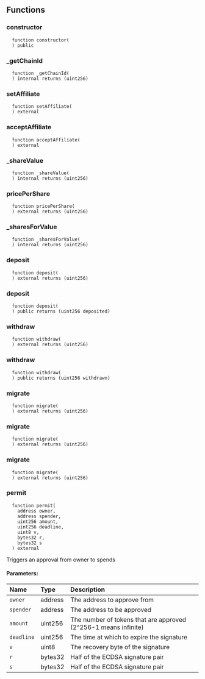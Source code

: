 



## Functions
### constructor
```solidity
  function constructor(
  ) public
```




### _getChainId
```solidity
  function _getChainId(
  ) internal returns (uint256)
```




### setAffiliate
```solidity
  function setAffiliate(
  ) external
```




### acceptAffiliate
```solidity
  function acceptAffiliate(
  ) external
```




### _shareValue
```solidity
  function _shareValue(
  ) internal returns (uint256)
```




### pricePerShare
```solidity
  function pricePerShare(
  ) external returns (uint256)
```




### _sharesForValue
```solidity
  function _sharesForValue(
  ) internal returns (uint256)
```




### deposit
```solidity
  function deposit(
  ) external returns (uint256)
```




### deposit
```solidity
  function deposit(
  ) public returns (uint256 deposited)
```




### withdraw
```solidity
  function withdraw(
  ) external returns (uint256)
```




### withdraw
```solidity
  function withdraw(
  ) public returns (uint256 withdrawn)
```




### migrate
```solidity
  function migrate(
  ) external returns (uint256)
```




### migrate
```solidity
  function migrate(
  ) external returns (uint256)
```




### migrate
```solidity
  function migrate(
  ) external returns (uint256)
```




### permit
```solidity
  function permit(
    address owner,
    address spender,
    uint256 amount,
    uint256 deadline,
    uint8 v,
    bytes32 r,
    bytes32 s
  ) external
```
Triggers an approval from owner to spends


#### Parameters:
| Name | Type | Description                                                          |
| :--- | :--- | :------------------------------------------------------------------- |
|`owner` | address | The address to approve from
|`spender` | address | The address to be approved
|`amount` | uint256 | The number of tokens that are approved (2^256-1 means infinite)
|`deadline` | uint256 | The time at which to expire the signature
|`v` | uint8 | The recovery byte of the signature
|`r` | bytes32 | Half of the ECDSA signature pair
|`s` | bytes32 | Half of the ECDSA signature pair

